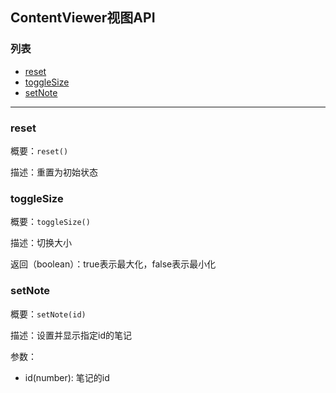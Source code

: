 ## ContentViewer视图API

### 列表
- [reset](#reset)
- [toggleSize](#togglesize)
- [setNote](#setNote)

---------------------------

### reset
概要：`reset()`

描述：重置为初始状态

### toggleSize
概要：`toggleSize()`

描述：切换大小

返回（boolean）：true表示最大化，false表示最小化

### setNote
概要：`setNote(id)`

描述：设置并显示指定id的笔记

参数：
- id(number): 笔记的id